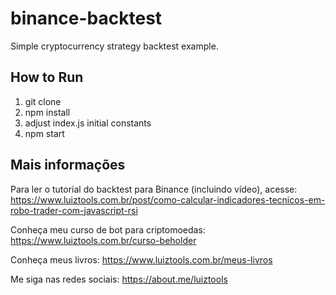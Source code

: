 # binance-backtest
Simple cryptocurrency strategy backtest example.

## How to Run

1. git clone
2. npm install
4. adjust index.js initial constants
5. npm start

## Mais informações

Para ler o tutorial do backtest para Binance (incluindo vídeo), acesse: https://www.luiztools.com.br/post/como-calcular-indicadores-tecnicos-em-robo-trader-com-javascript-rsi

Conheça meu curso de bot para criptomoedas: https://www.luiztools.com.br/curso-beholder

Conheça meus livros: https://www.luiztools.com.br/meus-livros

Me siga nas redes sociais: https://about.me/luiztools
